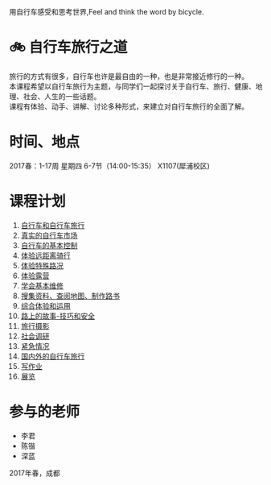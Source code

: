 用自行车感受和思考世界,Feel and think the word by bicycle.
# 🚲 自行车旅行之道

旅行的方式有很多，自行车也许是最自由的一种，也是非常接近修行的一种。  
本课程希望以自行车旅行为主题，与同学们一起探讨关于自行车、旅行、健康、地理、社会、人生的一些话题。  
课程有体验、动手、讲解、讨论多种形式，来建立对自行车旅行的全面了解。  
# 时间、地点
2017春：1-17周 星期四 6-7节（14:00-15:35） X1107(犀浦校区)
# 课程计划
1. [自行车和自行车旅行](1-introduce)
2. [真实的自行车市场](2-market)
3. [自行车的基本控制](3-riding)
4. [体验远距离骑行](4-a-long-trip)
5. [体验特殊路况](5-special-road)
6. [体验露营](6-camp)
7. [学会基本维修](7-repair)
8. [搜集资料、查阅地图、制作路书](8-roadbook)
9. [综合体验和运用](9-real-riding)
10. [路上的故事-技巧和安全](10-talk)
11. [旅行摄影](11-photo)
12. [社会调研](12-surevy)
13. [紧急情况](13-security)
14. [国内外的自行车旅行](14-bike-travel-plant)
15. [写作业](15-report)
16. [展览](16-exhibit)

# 参与的老师

- 李君
- 陈锴
- 深蓝

2017年春，成都
